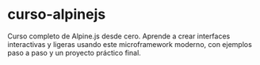 # curso-alpinejs
Curso completo de Alpine.js desde cero. Aprende a crear interfaces interactivas y ligeras usando este microframework moderno, con ejemplos paso a paso y un proyecto práctico final.
